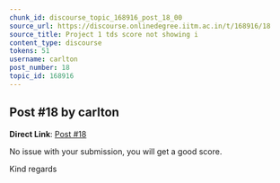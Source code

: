 ```yaml
---
chunk_id: discourse_topic_168916_post_18_00
source_url: https://discourse.onlinedegree.iitm.ac.in/t/168916/18
source_title: Project 1 tds score not showing i
content_type: discourse
tokens: 51
username: carlton
post_number: 18
topic_id: 168916
---
```


## Post #18 by carlton

**Direct Link**: [Post #18](https://discourse.onlinedegree.iitm.ac.in/t/168916/18)

No issue with your submission, you will get a good score.

Kind regards
